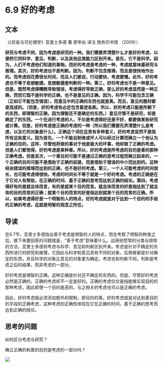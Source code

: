 # 6.9 好的考虑

## 文本

（《尼各马可伦理学》亚里士多德 著 廖申白 译注 商务印书馆 （2009））

**研究与考虑不同，因为考虑是研究的一种。我们需要弄清楚什么才是好的考虑，以便把它同科学、意见、判断，以及其他这类能力区别开来。首先，它不是科学。因为，人们不考虑他们知道的事物。而好的考虑是考虑的一种，考虑就意味着研究与推理。其次，好的考虑也不是判断。因为，判断不包含推理，而且是很快地作出的。而考虑则花费很长时间，而且人们都说，行动要快，考虑要慢。此外，好的考虑也不等于思想敏捷。思想敏捷是判断的一种。第三，好的考虑也不是一种意见。但是，既然考虑得糟糕导致错误，考虑得好导致正确，那么好的考虑显然是一种正确，然而它既不是科学的正确，也不是意见的正确。因为，科学不可能包含正确（正如它不能包含错误），而意见中的正确的东西也就是真。而且，意见的题材都是现成的。（但是，好的考虑有必定包含着逻各斯。所以，好的考虑只能是所剩下的东西，即理智的正确，因为理智还不是确定的东西。）意见尽管不是研究，却是确定了的东西。一个在进行考虑的人，不论是考虑得好还是不好，都要做某些研究或计算。但是，好的考虑是正确的考虑的一种（所以我们需要先弄清楚什么是考虑，以及它的对象是什么）。正确这个词在这里有多种意义，好的考虑显然不是指所有这些意义。因为首先，一个不能自制者或坏人可以经过计算而确立一个他认为正确的目的，这样，尽管他将做的事对于他是极大的坏事，他却做了正确的考虑。但是人们都觉得，好的考虑是某种善。所以，好的考虑是所考虑的目的是善的那种正确考虑。但是其次，一个善目的可能不是通过正确的思考过程而确立起来的，一个正确的目的可能不是借助于正确的前提，而是借助于错误的中介而达到的。这种经由错误的推理而达到的正确，也不是好的考虑。第三，一个人可能考虑的时间很长，也可能考虑得很快。考虑的时间长不等于就是一个好的考虑。考虑的正确是在于它对人有帮助，在正确的时间、基于正确的思考而达到正确的结论。第四，考虑得好有的是就总体而言，有的是就某个目的而言。就总体而言的好是指达到了就总体的目的而言的正确；就某个目的而言的好是指达到就某个目的而言的正确。所以，如果考虑得好是一个明智的人的特点，好的考虑就是对于达到一个目的的手段的正确的考虑，这就是明智的观念之所在。**

## 导读

在6.7节，亚里士多德指出善于考虑是明智的人的特点，而在考察了明智的种类之后，接下来要回答的问题就是，“善于考虑”意味着什么。运用他惯常的分类与排除的方法，亚里士多德将考虑与科学、意见和判断区别开来。考虑是针对不确定的东西所进行的研究和推理，它因此与科学和意见具有不同的对象，后两者都是针对确定的东西，并且科学的对象比意见的对象更为确定。考虑也和判断不同，判断是考虑之后的结果，而非考虑的一部分。

好的考虑是理智的正确，这种正确是针对还不确定的东西的。但是，尽管好的考虑必然是正确的，正确的考虑却不一定是好的。正确的考虑仅仅是指能够实现目的的那种考虑，因此即使一个目的是恶的，与之相关的考虑也可以是正确的考虑。

因此，好的考虑就必须添加额外的限制，即目的的善。好的考虑就是对达到善目的的手段的正确考虑，这种考虑的正确性体现在它在正确的时间，基于正确的思考而达到正确的结论。

## 思考的问题

如何区分考虑与研究？

确立正确的和善的目的是考虑的一部分吗？

![](../.gitbook/assets/qr.png)

